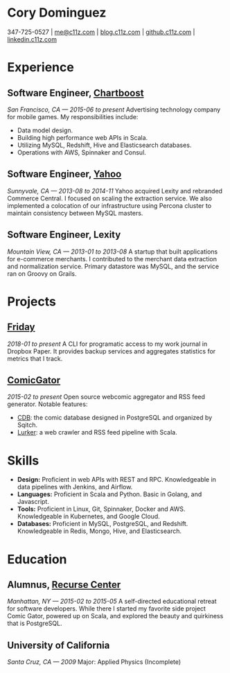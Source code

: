 # Cory Dominguez
347-725-0527 | me@c11z.com | [blog.c11z.com](http://blog.c11z.com) | [github.c11z.com](http://github.c11z.com) | [linkedin.c11z.com](http://linkedin.c11z.com)

# Experience
## Software Engineer, [Chartboost](https://chartboost.com) 

*San Francisco, CA — 2015-06 to present* 
Advertising technology company for mobile games. My responsibilities include:

- Data model design.
- Building high performance web APIs in Scala.
- Utilizing MySQL, Redshift, Hive and Elasticsearch databases.
- Operations with AWS, Spinnaker and Consul.
## Software Engineer, [Yahoo](https://commercecentral.yahoo.com/)

*Sunnyvale, CA — 2013-08 to 2014-11* 
Yahoo acquired Lexity and rebranded Commerce Central. I focused on scaling the extraction service. We also implemented a colocation of our infrastructure using Percona cluster to maintain consistency between MySQL masters.

## Software Engineer, Lexity

*Mountain View, CA — 2013-01 to 2013-08* 
A startup that built applications for e-commerce merchants. I contributed to the merchant data extraction and normalization service. Primary datastore was MySQL, and the service ran on Groovy on Grails.

# Projects
## [Friday](https://github.com/c11z/friday)

*2018-01 to present* 
A CLI for programatic access to my work journal in Dropbox Paper. It provides backup services and aggregates statistics for metrics that I track.

## [ComicGator](https://github.com/c11z/comicgator)

*2015-02 to present* 
Open source webcomic aggregator and RSS feed generator. Notable features:

- [CDB](https://github.com/c11z/comicgator/tree/master/cdb): the comic database designed in PostgreSQL and organized by Sqitch.
- [Lurker](https://github.com/c11z/comicgator/tree/master/lurker): a web crawler and RSS feed pipeline with Scala.
# Skills
- **Design:** Proficient in web APIs with REST and RPC. Knowledgeable in data pipelines with Jenkins, and Airflow.
- **Languages:** Proficient in Scala and Python. Basic in Golang, and Javascript.
- **Tools:** Proficient in Linux, Git, Spinnaker, Docker and AWS. Knowledgeable in Kubernetes, and Google Cloud.
- **Databases:** Proficient in MySQL, PostgreSQL, and Redshift. Knowledgeable in Redis, Mongo, Hive, and Elasticsearch.
# Education
## Alumnus, [Recurse Center](https://recurse.com)

*Manhattan, NY — 2015-02 to 2015-05*
A self-directed educational retreat for software developers. While there I started my favorite side project Comic Gator, powered up on Scala, and explored the beauty and quirkiness that is PostgreSQL.

## University of California

*Santa Cruz, CA — 2009* 
Major: Applied Physics (Incomplete)

